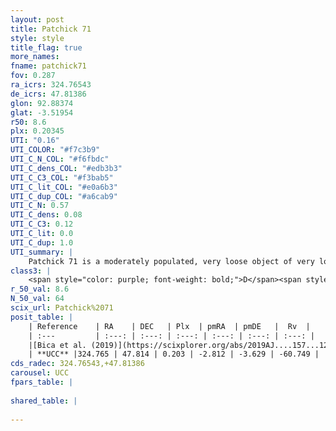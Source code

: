 ```yaml
---
layout: post
title: Patchick 71
style: style
title_flag: true
more_names: 
fname: patchick71
fov: 0.287
ra_icrs: 324.76543
de_icrs: 47.81386
glon: 92.88374
glat: -3.51954
r50: 8.6
plx: 0.20345
UTI: "0.16"
UTI_COLOR: "#f7c3b9"
UTI_C_N_COL: "#f6fbdc"
UTI_C_dens_COL: "#edb3b3"
UTI_C_C3_COL: "#f3bab5"
UTI_C_lit_COL: "#e0a6b3"
UTI_C_dup_COL: "#a6cab9"
UTI_C_N: 0.57
UTI_C_dens: 0.08
UTI_C_C3: 0.12
UTI_C_lit: 0.0
UTI_C_dup: 1.0
UTI_summary: |
    Patchick 71 is a moderately populated, very loose object of very low C3 quality. It is rarely studied in the literature, with no articles listed in the last 6 years.
class3: |
    <span style="color: purple; font-weight: bold;">D</span><span style="color: red; font-weight: bold;">C</span>
r_50_val: 8.6
N_50_val: 64
scix_url: Patchick%2071
posit_table: |
    | Reference    | RA    | DEC   | Plx  | pmRA  | pmDE   |  Rv  |
    | :---         | :---: | :---: | :---: | :---: | :---: | :---: |
    |[Bica et al. (2019)](https://scixplorer.org/abs/2019AJ....157...12B) | 324.808 | 47.806 | -- | -- | -- | -- |
    | **UCC** |324.765 | 47.814 | 0.203 | -2.812 | -3.629 | -60.749 | 
cds_radec: 324.76543,+47.81386
carousel: UCC
fpars_table: |
    
shared_table: |
    
---
```


